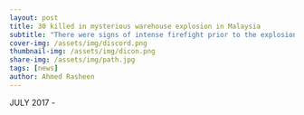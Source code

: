 ```yaml
---
layout: post
title: 30 killed in mysterious warehouse explosion in Malaysia
subtitle: "There were signs of intense firefight prior to the explosion", says Malaysian police
cover-img: /assets/img/discord.png
thumbnail-img: /assets/img/dicon.png
share-img: /assets/img/path.jpg
tags: [news]
author: Ahmed Rasheen
---
```


JULY 2017 -

